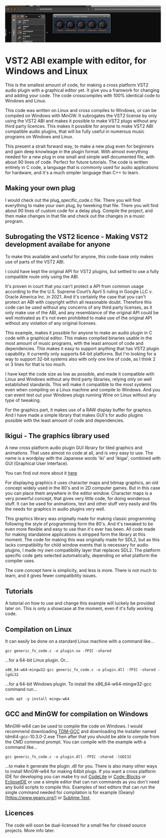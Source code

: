![](./gfx/thelay.png)

# VST2 ABI example with editor, for Windows and Linux
This is the smallest amount of code, for making a cross platform VST2 audio plugin with a graphical editor yet. It give you a framwork for changing and adding your code.
The code crosscompiles with 100% identical code to Windows and Linux.

This code was written on Linux and cross compiles to Windows, or can be compiled on Windows with MinGW. It subrogates the VST2 license by only using the VST2 ABI and makes it possible to make VST2 plugs without any third party licences. This makes it possible for anyone to make VST2 ABI compatible audio plugins, that will be fully useful in numerous music programs on Windows and Linux.

This present a strait forward way, to make a new plug even for beginners and gain deep knowleage in the plugin format. With almost everything needed for a new plug in one small and simple well documented file, with about 90 lines of code. Perfect for future tutorials.
The code is written entirely in C code, a language that is commonly used for audio applications for hardware, and it's a much simpler language than C++ to learn.

## Making your own plug
I would check out the plug_specific_code.c file. There you will find everything to make your own plug, by tweeking that file. There you will find about 90 lines of custom code for a delay plug. Compile the project, and then make changes in that file and check out the changes in a music program.

## Subrogating the VST2 licence - Making VST2 development availabe for anyone
To make this available and useful for anyone, this code-base only makes use of parts of the VST2 ABI.

I could have kept the original API for VST2 plugins, but settled to use a fully compatible route only using the ABI.

It's proven in court that you can't protect a API from common usage according to the the U.S. Supreme Court’s April 5 ruling in Google LLC v. Oracle America Inc. in 2021. And it's certainly the case that you can't protect an ABI with copyright within all reasonable doubt. Therefore this code can be used without any concerns of any third party licenses, as it only make use of the ABI, and any resemblance of the original API could be well motivated as it's not even prohibited to make use of the original API without any violation of any original licenses.

This example, makes it possible for anyone to make an audio plugin in C code with a graphical editor. This makes compiled binaries usable in the most amount of music programs, with the least amount of code and dependencies. This makes it easy to support anything that has VST2 plugin capability. It currently only supports 64-bit platforms. But I'm looking for a way to support 32-bit systems also with only one line of code, as I think 2 or 3 lines for that is too much.

I have kept the code size as low as possible, and made it compatible with Linux and Windows without any third party libraries, relying only on well established standards. This will make it compatible to the most systems even when compiling on a Linux machine and compile to Windows. And you can event test out your Windows plugs running Wine on Linux without any type of tweaking.

For the graphics part, it makes use of a RAW display buffer for graphics. And I have made a simple library that makes GUI's for audio plugins possible with the least amount of code and dependencies.

## Ikigui - The graphics library used
A new cross platform audio plugin GUI library for tiled graphics and animations. That uses almost no code at all, and is very easy to use.
The name is a wordplay with the Japanese words 'iki' and 'ikigai', combined with GUI (Graphical User Interface).

You can find out more about it [here](https://github.com/logos-maker/ikiGUI)

For displaying graphics it uses character maps and bitmap graphics, an old concept widely used in the 80's and in 2D computer games. But in this case you can place them anywhere in the editor window.
Character maps is a very powerful concept, that gives very little code, for doing wonderous stuff. It can be used for animations, text and other stuff very easily and fits the needs for graphics in audio plugins very well.

This graphics library was originally made for making classic programming following the style of programming form the 80's. And it's tweaked to be even more flexible and easy to use than it's ever has been. All code made for making standalone applications is stripped form the library at this moment. The code for making this was originally made for SDL2, but as this lacks compatibility for child window events that is necessary for audio plugins, I made my own compatibility layer that replaces SDL2.
The platform specific code gets selected automatically, depending on what platform the compiler uses.

The core concept here is simplicity, and less is more. There is not much to learn, and it gives fewer compatibility issues.

## Tutorials
A tutorial on how to use and change this example will luckely be provided later on. This is only a showcase at the moment, even if it's fully working code.
## Compilation on Linux
It can easily be done on a standard Linux machine with a command like...
```
gcc generic_fx_code.c -o plugin.so -fPIC -shared
```
...for a 64-bit Linux plugin. Or...
```
x86_64-w64-mingw32-gcc generic_fx_code.c -o plugin.dll -fPIC -shared -lgdi32
```
...for a 64-bit Windows plugin. To install the x86_64-w64-mingw32-gcc command run...
```
sudo apt -y install mingw-w64
```

## GCC and MinGW for compilation on Windows
MinGW-w64 can be used to compile the code on Windows. I would recommend downloading [TDM-GCC](https://jmeubank.github.io/tdm-gcc/articles/2021-05/10.3.0-release) and downloading the installer named tdm64-gcc-10.3.0-2.exe Then after that you should be able to compile from the CMD command prompt. You can compile with the example with a command like...
```
gcc generic_fx_code.c -o plugin.dll -fPIC -shared -lGDI32
```
...to make it generate the plugin .dll for you. There is also many other ways to install MinGW-w64 for making 64bit plugs. If you want a cross platform IDE for developing you can mabe try out [CodeLite](https://codelite.org/) or [Code::Blocks](https://www.codeblocks.org/) or [EclipseIDE](https://eclipseide.org/)
or use a simple editor that can run commands as you don't need any build scripts to compile this. Examples of text editors that can run the single command needed for compilation is for example (Geany)[https://www.geany.org/] or [Sublime Text](https://www.sublimetext.com/).
## Licences
The code will soon be dual-licensed for a small fee for closed source projects. More info later.
